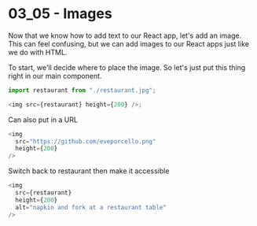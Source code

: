# 03_05 - Images

Now that we know how to add text to our React app, let's add an image. This can feel confusing, but we can add images to our React apps just like we do with HTML.

To start, we'll decide where to place the image. So let's just put this thing right in our main component.

```javascript
import restaurant from "./restaurant.jpg";

<img src={restaurant} height={200} />;
```

Can also put in a URL

```javascript
<img
  src="https://github.com/eveporcello.png"
  height={200}
/>
```

Switch back to restaurant then make it accessible

```javascript
<img
  src={restaurant}
  height={200}
  alt="napkin and fork at a restaurant table"
/>
```
